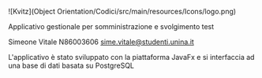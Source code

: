 ![Kvitz](Object Orientation/Codici/src/main/resources/Icons/logo.png)

Applicativo gestionale per somministrazione e svolgimento test

Simeone Vitale N86003606 sime.vitale@studenti.unina.it

L'applicativo è stato sviluppato con la piattaforma JavaFx e si interfaccia ad una base di dati basata su PostgreSQL
